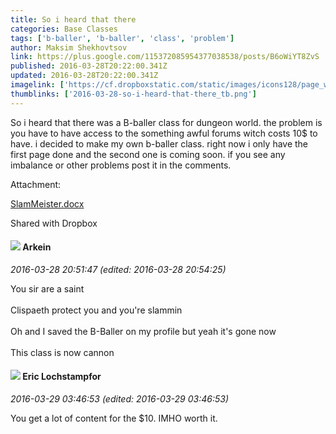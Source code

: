 ```yaml
---
title: So i heard that there
categories: Base Classes
tags: ['b-baller', 'b-baller', 'class', 'problem']
author: Maksim Shekhovtsov
link: https://plus.google.com/115372085954377038538/posts/B6oWiYT8ZvS
published: 2016-03-28T20:22:00.341Z
updated: 2016-03-28T20:22:00.341Z
imagelink: ['https://cf.dropboxstatic.com/static/images/icons128/page_white_word.png']
thumblinks: ['2016-03-28-so-i-heard-that-there_tb.png']
---
```


So i heard that there was a B-baller class for dungeon world. the problem is you have to have access to the something awful forums witch costs 10$ to have. i decided to make my own b-baller class. right now i only have the first page done and the second one is coming soon. if you see any imbalance or other problems post it in the comments.


Attachment:

<a href='https://www.dropbox.com/s/rsivevbpduasjz1/SlamMeister.docx?dl=0'>SlamMeister.docx</a>


Shared with Dropbox
<div id='comment z13tsdqzgznytfgdw22lutex1tvxffkfc'>
  <h4><img src='{{site.baseurl}}//images/avatars/116511679422841762028_photo.jpg'> Arkein</h4>
      <p><cite>2016-03-28 20:51:47 (edited: 2016-03-28 20:54:25)</cite></p>
        <p>You sir are a saint<br /><br />Clispaeth protect you and you&#39;re slammin<br /><br />Oh and I saved the B-Baller on my profile but yeah it&#39;s gone now<br /><br />This class is now cannon</p>
</div>
        

<div id='comment z13tsdqzgznytfgdw22lutex1tvxffkfc'>
  <h4><img src='{{site.baseurl}}//images/avatars/104811112088336879051_photo.jpg'> Eric Lochstampfor</h4>
      <p><cite>2016-03-29 03:46:53 (edited: 2016-03-29 03:46:53)</cite></p>
        <p>You get a lot of content for the $10. IMHO worth it.</p>
</div>
        